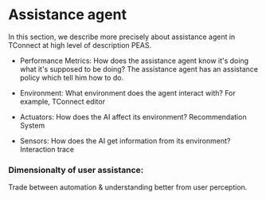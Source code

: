 # Assistance agent

In this section, we describe more precisely about assistance agent in TConnect at high level of description PEAS.

* Performance Metrics: How does the assistance agent know it's doing what it's supposed to be doing?
The assistance agent has an assistance policy which tell him how to do.

* Environment: What environment does the agent interact with?
For example, TConnect editor 
* Actuators: How does the AI affect its environment?
Recommendation System
* Sensors: How does the AI get information from its environment?
Interaction trace




### Dimensionalty of user assistance:

Trade between automation & understanding better from user perception.
